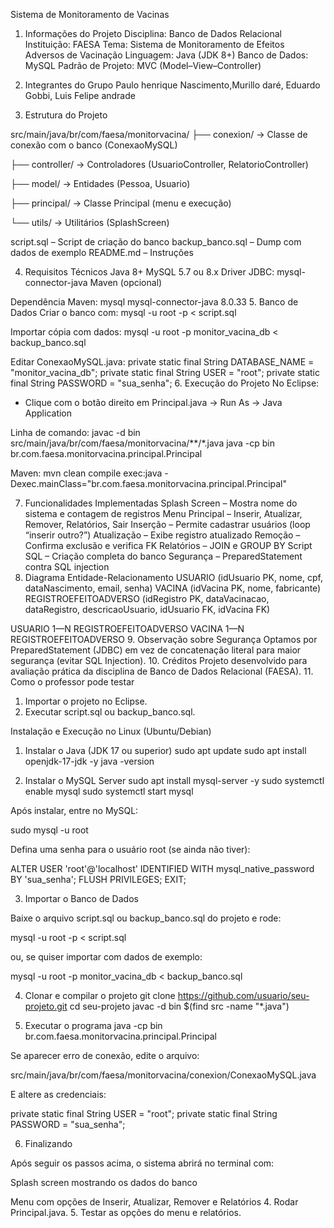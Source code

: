 Sistema de Monitoramento de Vacinas
1. Informações do Projeto
Disciplina: Banco de Dados Relacional
Instituição: FAESA
Tema: Sistema de Monitoramento de Efeitos Adversos de Vacinação
Linguagem: Java (JDK 8+)
Banco de Dados: MySQL
Padrão de Projeto: MVC (Model–View–Controller)

3. Integrantes do Grupo
Paulo henrique Nascimento,Murillo daré, Eduardo Gobbi, Luis Felipe andrade

4. Estrutura do Projeto
   
src/main/java/br/com/faesa/monitorvacina/
├── conexion/      → Classe de conexão com o banco (ConexaoMySQL)

├── controller/    → Controladores (UsuarioController, RelatorioController)

├── model/         → Entidades (Pessoa, Usuario)

├── principal/     → Classe Principal (menu e execução)

└── utils/         → Utilitários (SplashScreen)

script.sql – Script de criação do banco
backup_banco.sql – Dump com dados de exemplo
README.md – Instruções

4. Requisitos Técnicos
Java 8+
MySQL 5.7 ou 8.x
Driver JDBC: mysql-connector-java
Maven (opcional)

Dependência Maven:
<dependency>
    <groupId>mysql</groupId>
    <artifactId>mysql-connector-java</artifactId>
    <version>8.0.33</version>
</dependency>
5. Banco de Dados
Criar o banco com:
mysql -u root -p < script.sql

Importar cópia com dados:
mysql -u root -p monitor_vacina_db < backup_banco.sql

Editar ConexaoMySQL.java:
private static final String DATABASE_NAME = "monitor_vacina_db";
private static final String USER = "root";
private static final String PASSWORD = "sua_senha";
6. Execução do Projeto
No Eclipse:
- Clique com o botão direito em Principal.java → Run As → Java Application

Linha de comando:
javac -d bin src/main/java/br/com/faesa/monitorvacina/**/*.java
java -cp bin br.com.faesa.monitorvacina.principal.Principal

Maven:
mvn clean compile exec:java -Dexec.mainClass="br.com.faesa.monitorvacina.principal.Principal"

7. Funcionalidades Implementadas
Splash Screen – Mostra nome do sistema e contagem de registros
Menu Principal – Inserir, Atualizar, Remover, Relatórios, Sair
Inserção – Permite cadastrar usuários (loop “inserir outro?”)
Atualização – Exibe registro atualizado
Remoção – Confirma exclusão e verifica FK
Relatórios – JOIN e GROUP BY
Script SQL – Criação completa do banco
Segurança – PreparedStatement contra SQL injection
8. Diagrama Entidade-Relacionamento
USUARIO (idUsuario PK, nome, cpf, dataNascimento, email, senha)
VACINA (idVacina PK, nome, fabricante)
REGISTROEFEITOADVERSO (idRegistro PK, dataVacinacao, dataRegistro, descricaoUsuario, idUsuario FK, idVacina FK)

USUARIO 1—N REGISTROEFEITOADVERSO
VACINA 1—N REGISTROEFEITOADVERSO
9. Observação sobre Segurança
Optamos por PreparedStatement (JDBC) em vez de concatenação literal para maior segurança (evitar SQL Injection).
10. Créditos
Projeto desenvolvido para avaliação prática da disciplina de Banco de Dados Relacional (FAESA).
11. Como o professor pode testar
1. Importar o projeto no Eclipse.
2. Executar script.sql ou backup_banco.sql.

Instalação e Execução no Linux (Ubuntu/Debian)
1. Instalar o Java (JDK 17 ou superior)
sudo apt update
sudo apt install openjdk-17-jdk -y
java -version

2. Instalar o MySQL Server
sudo apt install mysql-server -y
sudo systemctl enable mysql
sudo systemctl start mysql


Após instalar, entre no MySQL:

sudo mysql -u root


Defina uma senha para o usuário root (se ainda não tiver):

ALTER USER 'root'@'localhost' IDENTIFIED WITH mysql_native_password BY 'sua_senha';
FLUSH PRIVILEGES;
EXIT;

3. Importar o Banco de Dados

Baixe o arquivo script.sql ou backup_banco.sql do projeto e rode:

mysql -u root -p < script.sql


ou, se quiser importar com dados de exemplo:

mysql -u root -p monitor_vacina_db < backup_banco.sql

4. Clonar e compilar o projeto
git clone https://github.com/usuario/seu-projeto.git
cd seu-projeto
javac -d bin $(find src -name "*.java")

5. Executar o programa
java -cp bin br.com.faesa.monitorvacina.principal.Principal


Se aparecer erro de conexão, edite o arquivo:

src/main/java/br/com/faesa/monitorvacina/conexion/ConexaoMySQL.java


E altere as credenciais:

private static final String USER = "root";
private static final String PASSWORD = "sua_senha";

6. Finalizando

Após seguir os passos acima, o sistema abrirá no terminal com:

Splash screen mostrando os dados do banco

Menu com opções de Inserir, Atualizar, Remover e Relatórios
4. Rodar Principal.java.
5. Testar as opções do menu e relatórios.
